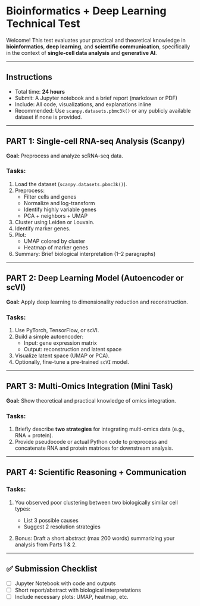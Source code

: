 #  Bioinformatics + Deep Learning Technical Test

Welcome! This test evaluates your practical and theoretical knowledge in **bioinformatics**, **deep learning**, and **scientific communication**, specifically in the context of **single-cell data analysis** and **generative AI**.

---

##  Instructions
- Total time: **24 hours**
- Submit: A Jupyter notebook and a brief report (markdown or PDF)
- Include: All code, visualizations, and explanations inline
- Recommended: Use `scanpy.datasets.pbmc3k()` or any publicly available dataset if none is provided.

---

##  PART 1: Single-cell RNA-seq Analysis (Scanpy)

**Goal:** Preprocess and analyze scRNA-seq data.

### Tasks:
1. Load the dataset (`scanpy.datasets.pbmc3k()`).
2. Preprocess:
   - Filter cells and genes
   - Normalize and log-transform
   - Identify highly variable genes
   - PCA + neighbors + UMAP
3. Cluster using Leiden or Louvain.
4. Identify marker genes.
5. Plot:
   - UMAP colored by cluster
   - Heatmap of marker genes
6. Summary: Brief biological interpretation (1–2 paragraphs)

---

## PART 2: Deep Learning Model (Autoencoder or scVI)

**Goal:** Apply deep learning to dimensionality reduction and reconstruction.

### Tasks:
1. Use PyTorch, TensorFlow, or scVI.
2. Build a simple autoencoder:
   - Input: gene expression matrix
   - Output: reconstruction and latent space
3. Visualize latent space (UMAP or PCA).
4. Optionally, fine-tune a pre-trained `scVI` model.

---

##  PART 3: Multi-Omics Integration (Mini Task)

**Goal:** Show theoretical and practical knowledge of omics integration.

### Tasks:
1. Briefly describe **two strategies** for integrating multi-omics data (e.g., RNA + protein).
2. Provide pseudocode or actual Python code to preprocess and concatenate RNA and protein matrices for downstream analysis.

---

##  PART 4: Scientific Reasoning + Communication

### Tasks:
1. You observed poor clustering between two biologically similar cell types:
   - List 3 possible causes
   - Suggest 2 resolution strategies

2. Bonus: Draft a short abstract (max 200 words) summarizing your analysis from Parts 1 & 2.

---

## ✅ Submission Checklist

- [ ] Jupyter Notebook with code and outputs
- [ ] Short report/abstract with biological interpretations
- [ ] Include necessary plots: UMAP, heatmap, etc.
